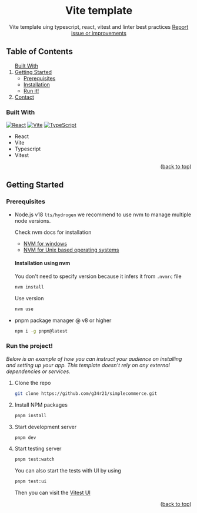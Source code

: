 <br />
<div align="center">
  <h1 align="center">Vite template</h1>

  <p align="center">
    Vite template uing typescript, react, vitest and linter best practices
    <a href="https://github.com/g34r21/simplecommerce/issues">Report issue or improvements</a>
  </p>
</div>

<!-- TABLE OF CONTENTS -->

## Table of Contents

  <ol>
    <a href="#built-with">Built With</a>
    <li>
      <a href="#getting-started">Getting Started</a>
      <ul>
        <li><a href="#prerequisites">Prerequisites</a></li>
        <li><a href="#installation">Installation</a></li>
        <li><a href="#usage">Run it!</a></li>
      </ul>
    </li>
    <li><a href="#contact">Contact</a></li>
  </ol>

### Built With

[![React][React-badge]][React-url] [![Vite][Vite-badge]][Vite-url] [![TypeScript][TypeScript-badge]][TypeScript-url]

- React
- Vite
- Typescript
- Vitest

<p align="right">(<a href="#table-of-contents">back to top</a>)</p>

<!-- GETTING STARTED -->

## Getting Started

### Prerequisites

- Node.js v18 `lts/hydrogen` we recommend to use nvm to manage multiple node versions.

  Check nvm docs for installation

  - [NVM for windows](https://github.com/coreybutler/nvm-windows)
  - [NVM for Unix based operating systems](https://github.com/coreybutler/nvm-windows)

  #### Installation using nvm

  You don't need to specify version because it infers it from `.nvmrc` file

  ```sh
  nvm install
  ```

  Use version

  ```sh
  nvm use
  ```

- pnpm package manager @ v8 or higher
  ```sh
  npm i -g pnpm@latest
  ```

### Run the project!

_Below is an example of how you can instruct your audience on installing and setting up your app. This template doesn't rely on any external dependencies or services._

1. Clone the repo
   ```sh
   git clone https://github.com/g34r21/simplecommerce.git
   ```
2. Install NPM packages
   ```sh
   pnpm install
   ```
3. Start development server
   ```sh
   pnpm dev
   ```
4. Start testing server
   ```sh
   pnpm test:watch
   ```
   You can also start the tests with UI by using
   ```sh
   pnpm test:ui
   ```
   Then you can visit the [Vitest UI](http://localhost:51204/__vitest__/)

<p align="right">(<a href="#table-of-contents">back to top</a>)</p>

<!-- MARKDOWN LINKS & IMAGES -->
<!-- https://www.markdownguide.org/basic-syntax/#reference-style-links -->

[React-badge]: https://img.shields.io/badge/React-20232A?style=for-the-badge&logo=react&logoColor=61DAFB
[React-url]: https://reactjs.org/
[Vite-badge]: https://img.shields.io/badge/vite-%23646CFF.svg?style=for-the-badge&logo=vite&logoColor=white
[Vite-url]: https://vitejs.dev/
[TypeScript-badge]: https://img.shields.io/badge/typescript-%23007ACC.svg?style=for-the-badge&logo=typescript&logoColor=white
[TypeScript-url]: https://www.typescriptlang.org/
